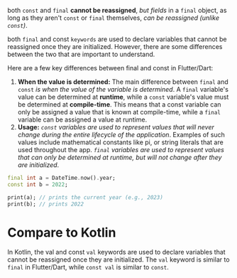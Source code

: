  both `const` and `final` **cannot be reassigned**, _but fields_ in a `final` object, as long as they aren't `const` or `final` themselves, _can be reassigned (unlike `const`)_.


both `final` and const `keywords` are used to declare variables that cannot be reassigned once they are initialized. However, there are some differences between the two that are important to understand.

Here are a few key differences between final and const in Flutter/Dart:

1. **When the value is determined:** The main difference between `final` and `const` _is when the value of the variable is determined_. A `final` variable's value can be determined at **runtime**, while a `const` variable's value must be determined at **compile-time**. This means that a const variable can only be assigned a value that is known at compile-time, while a `final` variable can be assigned a value at runtime.
2. **Usage:** _`const` variables are used to represent values that will never change during the entire lifecycle of the application_. Examples of such values include mathematical constants like pi, or string literals that are used throughout the app. _`final` variables are used to represent values that can only be determined at runtime, but will not change after they are initialized_.

```dart
final int a = DateTime.now().year;
const int b = 2022;

print(a); // prints the current year (e.g., 2023)
print(b); // prints 2022
```

# Compare to Kotlin

In Kotlin, the val and const `val` keywords are used to declare variables that cannot be reassigned once they are initialized. The `val` keyword is similar to `final` in Flutter/Dart, while `const val` is similar to `const`.
